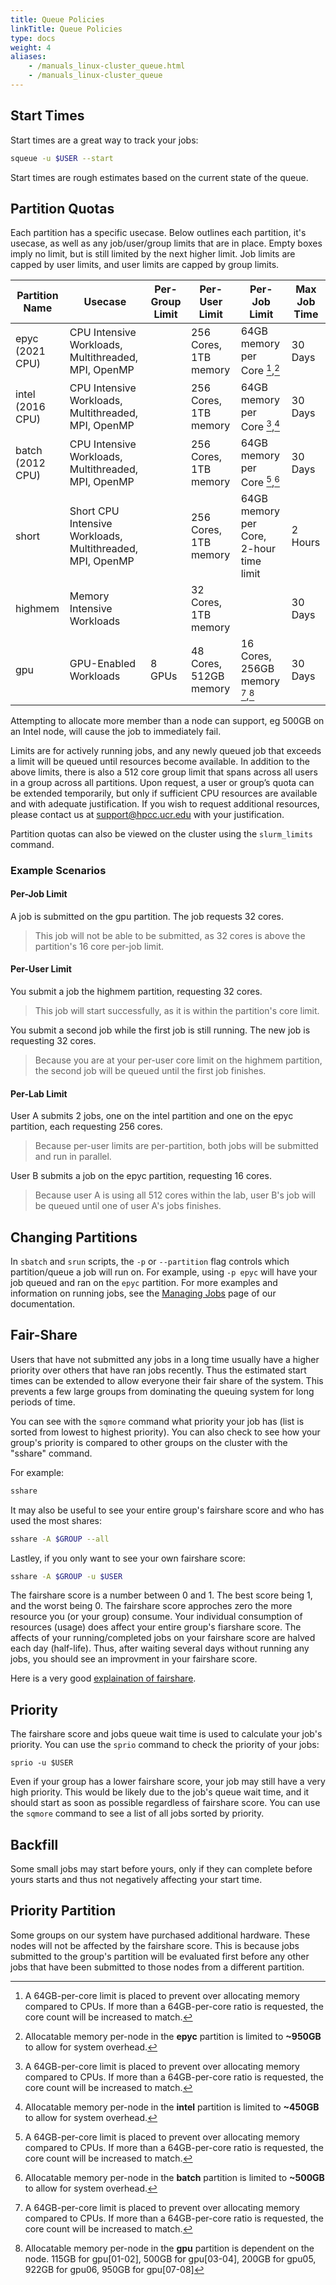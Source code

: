 ```yaml
---
title: Queue Policies
linkTitle: Queue Policies
type: docs
weight: 4
aliases:
    - /manuals_linux-cluster_queue.html
    - /manuals_linux-cluster_queue
---
```


## Start Times
Start times are a great way to track your jobs:
```bash
squeue -u $USER --start
```
Start times are rough estimates based on the current state of the queue.

## Partition Quotas

Each partition has a specific usecase. Below outlines each partition, it's usecase, as well as any job/user/group limits that are in place.
Empty boxes imply no limit, but is still limited by the next higher limit. Job limits are capped by user limits, and user limits are capped by group limits.

| Partition Name   | Usecase                                                   | Per-Group Limit | Per-User Limit         | Per-Job Limit                             | Max Job Time |
|------------------|-----------------------------------------------------------|-----------------|------------------------|-------------------------------------------|--------------|
| epyc (2021 CPU)  | CPU Intensive Workloads, Multithreaded, MPI, OpenMP       |                 | 256 Cores, 1TB memory  | 64GB memory per Core [^1],[^4]            | 30 Days      |
| intel (2016 CPU) | CPU Intensive Workloads, Multithreaded, MPI, OpenMP       |                 | 256 Cores, 1TB memory  | 64GB memory per Core [^1],[^3]            | 30 Days      |
| batch (2012 CPU) | CPU Intensive Workloads, Multithreaded, MPI, OpenMP       |                 | 256 Cores, 1TB memory  | 64GB memory per Core [^1],[^2]            | 30 Days      |
| short            | Short CPU Intensive Workloads, Multithreaded, MPI, OpenMP |                 | 256 Cores, 1TB memory  | 64GB memory per Core, 2-hour time limit   | 2 Hours      |
| highmem          | Memory Intensive Workloads                                |                 | 32 Cores, 1TB memory   |                                           | 30 Days      |
| gpu              | GPU-Enabled Workloads                                     | 8 GPUs          | 48 Cores, 512GB memory | 16 Cores, 256GB memory [^1],[^5]          | 30 Days      |

 [^1]: A 64GB-per-core limit is placed to prevent over allocating memory compared to CPUs. If more than a 64GB-per-core ratio is requested, the core count will be increased to match.  
 [^2]: Allocatable memory per-node in the **batch** partition is limited to **~500GB** to allow for system overhead.  
 [^3]: Allocatable memory per-node in the **intel** partition is limited to **~450GB** to allow for system overhead.  
 [^4]: Allocatable memory per-node in the **epyc** partition is limited to **~950GB** to allow for system overhead.  
 [^5]: Allocatable memory per-node in the **gpu** partition is dependent on the node. 115GB for gpu[01-02], 500GB for gpu[03-04], 200GB for gpu05, 922GB for gpu06, 950GB for gpu[07-08]  
 
 Attempting to allocate more member than a node can support, eg 500GB on an Intel node, will cause the job to immediately fail.  

Limits are for actively running jobs, and any newly queued job that exceeds a limit will be queued until resources become available. In addition
to the above limits, there is also a 512 core group limit that spans across all users in a group across all partitions. Upon request, a user or
group’s quota can be extended temporarily, but only if sufficient CPU resources are available and with adequate justification. If you wish to
request additional resources, please contact us at support@hpcc.ucr.edu with your justification.

Partition quotas can also be viewed on the cluster using the `slurm_limits` command.

### Example Scenarios

#### Per-Job Limit

A job is submitted on the gpu partition. The job requests 32 cores.

> This job will not be able to be submitted, as 32 cores is above the partition's 16 core per-job limit.

#### Per-User Limit

You submit a job the highmem partition, requesting 32 cores.

> This job will start successfully, as it is within the partition's core limit.

You submit a second job while the first job is still running. The new job is requesting 32 cores.

> Because you are at your per-user core limit on the highmem partition, the second job will be queued until the first job finishes.

#### Per-Lab Limit

User A submits 2 jobs, one on the intel partition and one on the epyc partition, each requesting 256 cores.

> Because per-user limits are per-partition, both jobs will be submitted and run in parallel.

User B submits a job on the epyc partition, requesting 16 cores.

> Because user A is using all 512 cores within the lab, user B's job will be queued until one of user A's jobs finishes.

## Changing Partitions

In `sbatch` and `srun` scripts, the `-p` or `--partition` flag controls which partition/queue a job will run on. For example,
using `-p epyc` will have your job queued and ran on the `epyc` partition. For more examples and information on running jobs,
see the [Managing Jobs](https://hpcc.ucr.edu/manuals/hpc_cluster/jobs/) page of our documentation.

## Fair-Share
Users that have not submitted any jobs in a long time usually have a higher priority over others that have ran jobs recently.
Thus the estimated start times can be extended to allow everyone their fair share of the system.
This prevents a few large groups from dominating the queuing system for long periods of time.

You can see with the `sqmore` command what priority your job has (list is sorted from lowest to highest priority).
You can also check to see how your group's priority is compared to other groups on the cluster with the "sshare" command.

For example:
```bash
sshare
```

It may also be useful to see your entire group's fairshare score and who has used the most shares:
```bash
sshare -A $GROUP --all
```

Lastley, if you only want to see your own fairshare score:
```bash
sshare -A $GROUP -u $USER
```

The fairshare score is a number between 0 and 1. The best score being 1, and the worst being 0.
The fairshare score approches zero the more resource you (or your group) consume.
Your individual consumption of resources (usage) does affect your entire group's fiarshare score.
The affects of your running/completed jobs on your fairshare score are halved each day (half-life).
Thus, after waiting several days without running any jobs, you should see an improvment in your fairshare score.

Here is a very good [explaination of fairshare](https://www.rc.fas.harvard.edu/fairshare/).

## Priority
The fairshare score and jobs queue wait time is used to calculate your job's priority.
You can use the `sprio` command to check the priority of your jobs:

```
sprio -u $USER
```

Even if your group has a lower fairshare score, your job may still have a very high priority.
This would be likely due to the job's queue wait time, and it should start as soon as possible regardless of fairshare score.
You can use the `sqmore` command to see a list of all jobs sorted by priority.

## Backfill
Some small jobs may start before yours, only if they can complete before yours starts and thus not negatively affecting your start time.

## Priority Partition
Some groups on our system have purchased additional hardware. These nodes will not be affected by the fairshare score.
This is because jobs submitted to the group's partition will be evaluated first before any other jobs that have been submitted to those nodes from a different partition.
